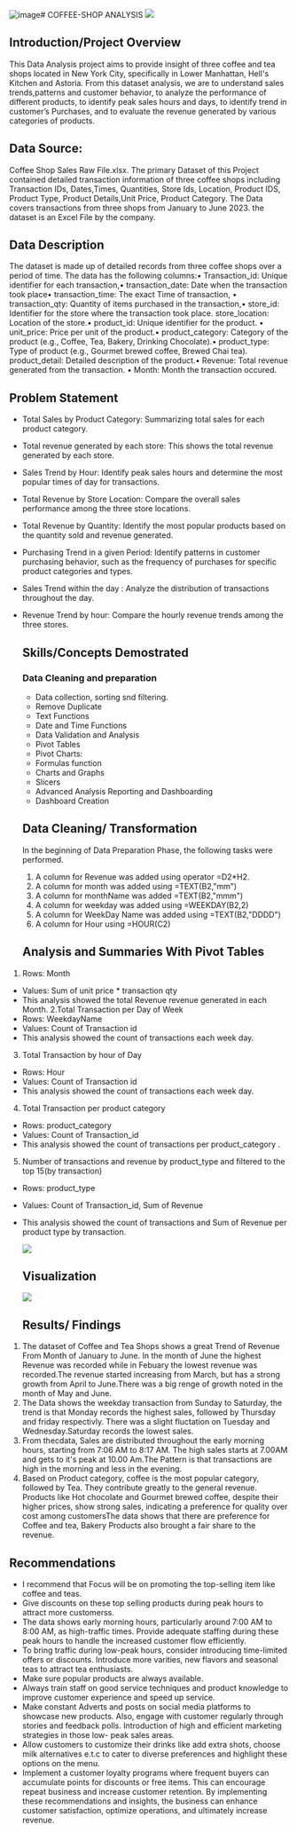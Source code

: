 ![image](https://github.com/austinahens/COFEE-SALES/assets/172791423/15d3cca4-3dbe-4854-a8fe-5c8ef307e863)# COFFEE-SHOP ANALYSIS
![](COFFEE_PIX.jpg)
## Introduction/Project Overview 
This Data Analysis project aims to provide insight of three coffee and tea shops located in New York City, specifically in Lower Manhattan, Hell's Kitchen and Astoria. From this dataset analysis, we are to understand sales trends,patterns and customer behavior, to analyze the performance of different products, to identify peak sales hours and days, to identify trend in customer’s Purchases, and to evaluate the revenue generated by various categories of products.
## Data Source:
Coffee Shop Sales Raw File.xlsx. The primary  Dataset of this Project contained detailed transaction information of three coffee shops including Transaction IDs, Dates,Times, Quantities, Store Ids, Location, Product IDS, Product Type, Product Details,Unit Price, Product Category. The Data covers transactions from three shops from January to June 2023. the dataset is an Excel File by the company.
## Data Description
The dataset is made up of detailed records from three coffee shops over a period of time. The data has the following columns:•	Transaction_id: Unique identifier for each transaction,•	transaction_date: Date when the transaction took place•	transaction_time: The exact Time of transaction, •	transaction_qty: Quantity of items purchased in the transaction,•	store_id: Identifier for the store where the transaction took place.	store_location: Location of the store.•	product_id: Unique identifier for the product.  •	unit_price: Price per unit of the product.•	product_category: Category of the product (e.g., Coffee, Tea, Bakery, Drinking Chocolate).•	product_type: Type of product (e.g., Gourmet brewed coffee, Brewed Chai tea). 	product_detail: Detailed description of the product.•	Revenue: Total revenue generated from the transaction. •	Month: Month  the transaction occured.

## Problem Statement
- Total Sales by Product Category: Summarizing total sales for each product category.
- Total revenue generated by each store: This shows the total revenue generated by each store.
- Sales Trend by Hour:	Identify peak sales hours and determine the most popular times of day for transactions.
- Total Revenue by Store Location: Compare the overall sales performance among the three store locations.
- Total Revenue by Quantity: Identify the most popular products based on the quantity sold and revenue generated.
- Purchasing Trend in a given Period: Identify patterns in customer purchasing behavior, such as the frequency of purchases for specific product categories and types.
- Sales Trend within the day : Analyze the distribution of transactions throughout the day.
- Revenue Trend by hour: Compare the hourly revenue trends among the three stores.
  ## Skills/Concepts Demostrated
  ### Data Cleaning and preparation
  -  Data collection, sorting snd filtering.
  -  Remove Duplicate
  -  Text Functions
	-  Date and Time Functions
  -  Data Validation and Analysis
  -  Pivot Tables
  -  Pivot Charts:
	-  Formulas function
	-  Charts and Graphs
  -  Slicers 
  -  Advanced Analysis Reporting and Dashboarding
  -  Dashboard Creation
  ## Data Cleaning/ Transformation
   In the beginning of Data Preparation Phase, the following tasks were performed.
  
  1.  A column for Revenue was added using operator =D2*H2.
  2.  A column for month was added using =TEXT(B2,"mm")
  3.  A column for monthName was added =TEXT(B2,"mmm")
  4.  A column for weekday was added using =WEEKDAY(B2,2)
  5.  A column for WeekDay Name was added using =TEXT(B2,"DDDD")
  6.  A column for Hour using =HOUR(C2)
  ## Analysis and Summaries With Pivot Tables
  
  
1. Rows: Month
- Values: Sum of unit price * transaction qty
- This analysis showed the total Revenue revenue generated in each Month.
2.Total Transaction per Day of Week
- Rows: WeekdayName
- Values: Count of Transaction id
- This analysis showed the count of transactions each week day.
3. Total Transaction by hour of Day
- Rows: Hour
- Values: Count of Transaction id
- This analysis showed the count of transactions each week day.
4. Total Transaction per product category
- Rows: product_category
- Values: Count of Transaction_id
- This analysis  showed the count of transactions per product_category .
5. Number of transactions and revenue by product_type and filtered to the top 15(by transaction)
- Rows: product_type
- Values: Count of Transaction_id, Sum of Revenue
- This analysis showed the count of transactions and Sum of Revenue per product type by transaction.
 
   ![](Pivot_Table.PNG.PNG)
   ## Visualization
  ![](Dashboard.PNG)
  ## Results/ Findings
1. The dataset of Coffee and Tea Shops shows a great Trend of Revenue From Month of January to June. In the month of 
   June the highest Revenue was recorded while in Febuary the lowest revenue was recorded.The revenue started 
   increasing from March, but has a strong growth from April to June.There was a big renge of growth noted in the 
   month of May and June.
2.  The Data shows the weekday transaction from Sunday to Saturday, the trend is that Monday records the highest 
    sales, followed by Thursday and friday respectivly. There was a slight fluctation on Tuesday and 
    Wednesday.Saturday records the lowest sales.
3. From thecdata, Sales are distributed throughout the early morning hours, starting from 7:06 AM to 8:17 AM. The 
   high 
   sales starts at 7.00AM and gets to it's peak at 10.00 Am.The Pattern is that transactions are high in the morning 
   and less in the evening.
4. Based on Product category, coffee is the most popular category, followed by Tea. They contribute greatly to the 
   general revenue.
   Products like Hot chocolate and Gourmet brewed coffee, despite their higher prices, show strong sales, indicating 
   a preference for quality over cost among customersThe data shows that there are preference for Coffee and tea, 
   Bakery Products also brought a fair share to the revenue.
## Recommendations
- I recommend that Focus will be  on promoting the top-selling item like coffee and teas.
- Give discounts on these top selling products during peak hours to attract more customerss.
- The data shows early morning hours, particularly around 7:00 AM to 8:00 AM, as high-traffic times. Provide adequate 
  staffing during these peak hours to handle the increased customer flow efficiently.
- To bring traffic during low-peak hours, consider introducing time-limited offers or discounts. Introduce more 
  varities, new flavors and seasonal teas to attract tea enthusiasts.
- Make sure popular products are always available.
- Always train staff on good service techniques and product knowledge to improve customer experience and speed up 
  service.
- Make constant Adverts and posts on social media platforms to showcase new products. Also, engage with customer 
  regularly through stories and feedback polls. Introduction of high and efficient marketing strategies in those low- 
  peak sales areas.
-  Allow customers to customize their drinks like add extra shots, choose milk alternatives e.t.c to cater 
  to diverse preferences and highlight these options on the menu.
- Implement a customer loyalty programs where frequent buyers can accumulate points for discounts or free items. This 
  can encourage repeat business and increase customer retention.
  By implementing these recommendations and insights, the business can enhance customer satisfaction, optimize operations, and ultimately increase revenue.
  

   



  



